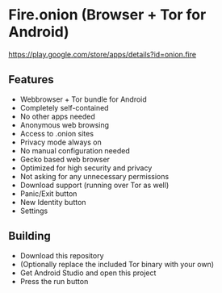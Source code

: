 # Fire.onion (Browser + Tor for Android)

https://play.google.com/store/apps/details?id=onion.fire

## Features
- Webbrowser + Tor bundle for Android
- Completely self-contained
- No other apps needed
- Anonymous web browsing
- Access to .onion sites
- Privacy mode always on
- No manual configuration needed
- Gecko based web browser
- Optimized for high security and privacy
- Not asking for any unnecessary permissions
- Download support (running over Tor as well)
- Panic/Exit button
- New Identity button
- Settings

## Building
- Download this repository
- (Optionally replace the included Tor binary with your own)
- Get Android Studio and open this project
- Press the run button

